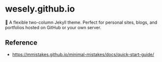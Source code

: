 # wesely.github.io
:triangular_ruler: A flexible two-column Jekyll theme. Perfect for personal sites, blogs, and portfolios hosted on GitHub or your own server.

## Reference 
- https://mmistakes.github.io/minimal-mistakes/docs/quick-start-guide/
